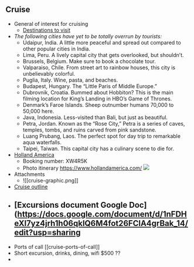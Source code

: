 ## Cruise
- General of interest for cruising
	- [Destinations to visit](https://lifehacker.com/the-most-overrated-tourist-destinations-and-where-to-g-1848911182)
- *The following cities have yet to be totally overrun by tourists:*
	- Udaipur, India. A little more peaceful and spread out compared to other popular cities in India.
	- Lima, Peru. A lively capital city that gets overlooked, but shouldn’t.
	- Brussels, Belgium. Make sure to book a chocolate tour.
	- Valparaiso, Chile. From street art to rainbow houses, this city is unbelievably colorful.
	- Puglia, Italy. Wine, pasta, and beaches.
	- Budapest, Hungary. The “Little Paris of Middle Europe.”
	- Dubrovnik, Croatia. Bummed about Hobbiton? This is the main filming location for King’s Landing in HBO’s Game of Thrones.
	- Denmark’s Faroe Islands. Sheep outnumber humans 70,000 to 50,000 here.
	- Java, Indonesia. Less-visited than Bali, but just as beautiful.
	- Petra, Jordan. Known as the “Rose City,” Petra is a series of caves, temples, tombs, and ruins carved from pink sandstone.
	- Luang Prubang, Laos. The perfect spot for day trip to remarkable aqua waterfalls.
	- Taipei, Taiwan. This capital city has a culinary scene to die for.
- [Holland America](https://www.hollandamerica.com/en_US/log-in/sso-log-in.html)
	- Booking number:  XW4R5K
	- Photo itinerary https://www.hollandamerica.com/
	  ![](https://checkvist-prod-uploads.s3.eu-west-1.amazonaws.com/u/haObyceuZYhLqy/e9c3f197480bba011ce54cabc383e9280ad2eabc/preview/image.png?X-Amz-Expires=3600&X-Amz-Date=20221118T114840Z&X-Amz-Algorithm=AWS4-HMAC-SHA256&X-Amz-Credential=AKIAIPQDSU45IS7DDLBA%2F20221118%2Feu-west-1%2Fs3%2Faws4_request&X-Amz-SignedHeaders=host&X-Amz-Signature=1ad84f58c22cb65749a75ac88871610e8a979c93213d7ee360351abc65c57dc0)
- Attachments
	- ![[cruise-graphic.png]]
- [Cruise outline](https://docs.google.com/document/d/1MR5ypD-X1FZC_bI7JOpJB85ovV_UazDmKFAiHmND4oI/edit?usp=sharing)
- [Excursions document Google Doc](https://docs.google.com/document/d/1nFDHeXl7yz4jrh1h06qkIQ6M4fot26FClA4grBak_14/edit?usp=sharing
	- 
- Ports of call [[cruise-ports-of-call]]
- Short excursion, drinks, dining, wifi $500 ??
- 